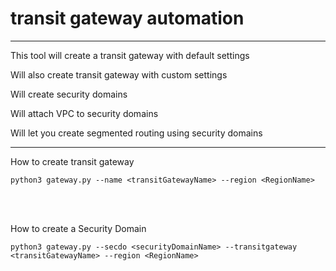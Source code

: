 # transit gateway automation
----------------------------
<p>This tool will create a transit gateway with default settings</p>
<p>Will also create transit gateway with custom settings</p>
<p>Will create security domains</p>
<p>Will attach VPC to security domains</p>
<p>Will let you create segmented routing using security domains</p>

---------------------------------------------------------------------


<p>How to create transit gateway</p>

```python3 gateway.py --name <transitGatewayName> --region <RegionName>```

<br></br>
<p>How to create a Security Domain</p>

```python3 gateway.py --secdo <securityDomainName> --transitgateway <transitGatewayName> --region <RegionName>```


